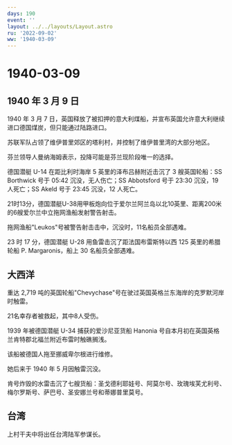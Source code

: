 ```yaml
---
days: 190
event: ''
layout: ../../layouts/Layout.astro
ru: '2022-09-02'
ww: '1940-03-09'
---
```


# 1940-03-09

## 1940 年 3 月 9 日

1940 年 3 月 7
日，英国释放了被扣押的意大利煤船，并宣布英国允许意大利继续进口德国煤炭，但只能通过陆路进口。

苏联军队占领了维伊普里郊区的塔利村，并控制了维伊普里湾的大部分地区。

芬兰领导人曼纳海姆表示，投降可能是芬兰现阶段唯一的选择。

德国潜艇 U-14 在距比利时海岸 5 英里的泽布吕赫附近击沉了 3 艘英国轮船：SS
Borthwick 号于 05:42 沉没，无人伤亡；SS Abbotsford 号于 23:30 沉没，19
人死亡；SS Akeld 号于 23:45 沉没，12 人死亡。

21时13分，德国潜艇U-38用甲板炮向位于爱尔兰阿兰岛以北10英里、距离200米的6艘爱尔兰中立拖网渔船发射警告射击。

拖网渔船"Leukos"号被警告射击击中，沉没时，11名船员全部遇难。

23 时 17 分，德国潜艇 U-28 用鱼雷击沉了距法国布雷斯特以西 125
英里的希腊轮船 P. Margaronis，船上 30 名船员全部遇难。

## 大西洋

重达 2,719
吨的英国轮船"Chevychase"号在驶过英国英格兰东海岸的克罗默河岸时触雷。

21名幸存者被救起，其中8人受伤。

1939 年被德国潜艇 U-34 捕获的爱沙尼亚货船 Hanonia
号自本月初在英国英格兰肯特郡北福兰附近布雷时触礁搁浅。

该船被德国人拖至挪威卑尔根进行维修。

她后来于 1940 年 5 月因触雷沉没。

肯号炸毁的水雷击沉了七艘货船：圣戈德利耶娃号、阿莫尔号、玫瑰埃芙尤利号、梅尔罗斯号、萨巴号、圣安娜兰号和蒂娜普里莫号。

## 台湾

上村干夫中将出任台湾陆军参谋长。